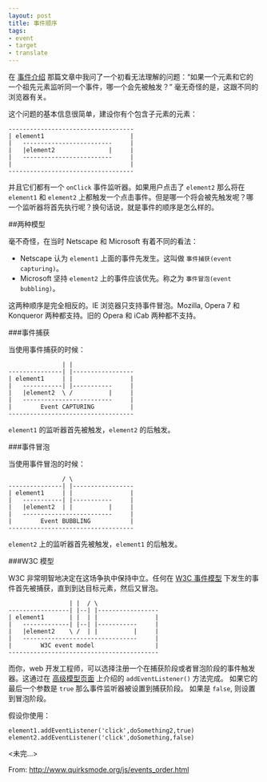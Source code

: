 ```yaml
---
layout: post
title: 事件顺序
tags:
- event
- target
- translate
---
```


在 [事件介绍](http://www.quirksmode.org/js/introevents.html) 那篇文章中我问了一个初看无法理解的问题：“如果一个元素和它的一个祖先元素监听同一个事件，哪一个会先被触发？” 毫无奇怪的是，这跟不同的浏览器有关。

这个问题的基本信息很简单，建设你有个包含子元素的元素：

    -----------------------------------
    | element1                        |
    |   -------------------------     |
    |   |element2               |     |
    |   -------------------------     |
    |                                 |
    -----------------------------------

并且它们都有一个 `onClick` 事件监听器。如果用户点击了 `element2` 那么将在 `element1` 和 `element2` 上都触发一个点击事件。但是哪一个将会被先触发呢？哪一个监听器将首先执行呢？换句话说，就是事件的顺序是怎么样的。

##两种模型

毫不奇怪，在当时 Netscape 和 Microsoft 有着不同的看法：

+ Netscape 认为 `element1` 上面的事件先发生。这叫做 `事件捕获(event capturing)`。
+ Microsoft 坚持 `element2` 上的事件应该优先。称之为 `事件冒泡(event bubbling)`。

这两种顺序是完全相反的。IE 浏览器只支持事件冒泡。Mozilla, Opera 7 和 Konqueror 两种都支持。旧的 Opera 和 iCab 两种都不支持。

###事件捕获

当使用事件捕获的时候：

                   | |
    ---------------| |-----------------
    | element1     | |                |
    |   -----------| |-----------     |
    |   |element2  \ /          |     |
    |   -------------------------     |
    |        Event CAPTURING          |
    -----------------------------------

`element1` 的监听器首先被触发，`element2` 的后触发。

###事件冒泡

当使用事件冒泡的时候：

                   / \
    ---------------| |-----------------
    | element1     | |                |
    |   -----------| |-----------     |
    |   |element2  | |          |     |
    |   -------------------------     |
    |        Event BUBBLING           |
    -----------------------------------

`element2` 上的监听器首先被触发，`element1` 的后触发。

###W3C 模型

W3C 非常明智地决定在这场争执中保持中立。任何在 [W3C 事件模型](http://www.w3.org/TR/2000/REC-DOM-Level-2-Events-20001113/) 下发生的事件首先被捕获，直到到达目标元素，然后又冒泡。

                     | |  / \
    -----------------| |--| |-----------------
    | element1       | |  | |                |
    |   -------------| |--| |-----------     |
    |   |element2    \ /  | |          |     |
    |   --------------------------------     |
    |        W3C event model                 |
    ------------------------------------------

而你，web 开发工程师，可以选择注册一个在捕获阶段或者冒泡阶段的事件触发器。这通过在 [高级模型页面](http://www.quirksmode.org/js/events_advanced.html) 上介绍的 `addEventListener()` 方法完成。
如果它的最后一个参数是 `true` 那么事件监听器被设置到捕获阶段。
如果是 `false`, 则设置到冒泡阶段。

假设你使用：

    element1.addEventListener('click',doSomething2,true)
    element2.addEventListener('click',doSomething,false)

<未完...>

From: <http://www.quirksmode.org/js/events_order.html>

